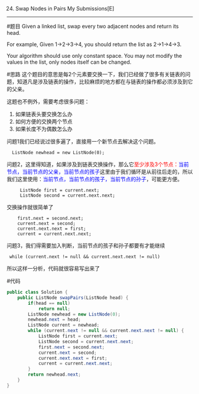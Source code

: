 024. Swap Nodes in Pairs   My Submissions[E]
--- 
#题目
Given a linked list, swap every two adjacent nodes and return its head.

For example,
Given 1->2->3->4, you should return the list as 2->1->4->3.

Your algorithm should use only constant space. You may not modify the values in the list, only nodes itself can be changed.


#思路
这个题目的意思是每2个元素要交换一下，我们已经做了很多有关链表的问题，知道凡是涉及链表的操作，比较麻烦的地方都在与链表的操作都必须涉及到它的父亲。

这题也不例外，需要考虑很多问题：
1. 如果链表头要交换怎么办
2. 如何方便的交换两个节点
3. 如果长度不为偶数怎么办


问题1我们已经说过很多遍了，直接用一个新节点去解决这个问题。

	  ListNode newhead = new ListNode(0);
	  
问题2，这里得知道，如果涉及到链表交换操作，那么它<font color=red>至少涉及3个节点：</font><font color=blue>当前节点，当前节点的父亲，当前节点的孩子</font>这里由于我们循环是从前往后走的，所以我们这里使用：<font color=blue>当前节点，当前节点的孩子，当前节点的孙子</font>，可能更方便。
	
		 ListNode first = current.next;
         ListNode second = current.next.next;

交换操作就很简单了

		first.next = second.next;
        current.next = second;
        current.next.next = first;
        current = current.next.next;

问题3，我们得需要加入判断，当前节点的孩子和孙子都要有才能继续

	 while (current.next != null && current.next.next != null) 



所以这样一分析，代码就很容易写出来了

#代码
```java
public class Solution {
    public ListNode swapPairs(ListNode head) {
        if(head == null)
            return null;
        ListNode newhead = new ListNode(0);
        newhead.next = head;
        ListNode current = newhead;
        while (current.next != null && current.next.next != null) {
            ListNode first = current.next;
            ListNode second = current.next.next;
            first.next = second.next;
            current.next = second;
            current.next.next = first;
            current = current.next.next;
        }
        return newhead.next;
    }
}
```

